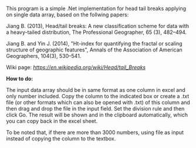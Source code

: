 
This program is a simple .Net implementation for head tail breaks applying on single data array, based on the follwing papers:


Jiang B. (2013), Head/tail breaks: A new classification scheme for data with a heavy-tailed distribution, The Professional Geographer, 65 (3), 482–494.

Jiang B. and Yin J. (2014), "Ht-index for quantifying the fractal or scaling structure of geographic features", Annals of the Association of American Geographers, 104(3), 530–541.


Wiki page: <a rel="nofollow" target="_blank" href="https://en.wikipedia.org/wiki/Head/tail_Breaks"> <i>https://en.wikipedia.org/wiki/Head/tail_Breaks</i></a></font></font>

<b>How to do:</b>

The input data array should be in same format as one column in excel and only number included. Copy the column to the indicated box or create a .txt file (or other formats which can also be opened with .txt) of this column and then drag and drop the file in the input field. Set the division rule and then click Go. The result will be shown and in the clipboard automatically, which you can copy back in the excel sheet.

To be noted that, if there are more than 3000 numbers, using file as input instead of copying the column to the textbox.   
